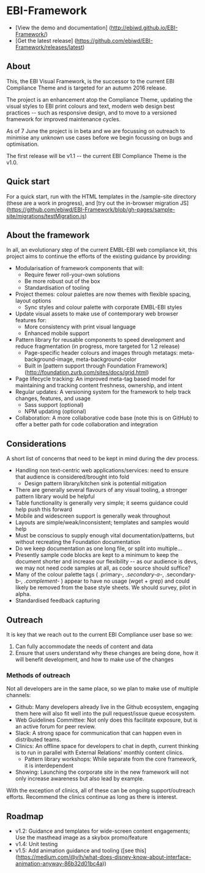 # EBI-Framework

- [View the demo and documentation] (http://ebiwd.github.io/EBI-Framework/)
- [Get the latest release] (https://github.com/ebiwd/EBI-Framework/releases/latest)

## About
This, the EBI Visual Framework, is the successor to the current EBI Compliance Theme and is targeted for an autumn 2016 release.

The project is an enhancement atop the Compliance Theme, updating the visual styles to EBI print colours and text, modern web design best practices -- such as responsive design, and to move to a versioned framework for improved maintenance cycles.

As of 7 June the project is in beta and we are focussing on outreach to minimise any unknown use cases before we begin focussing on bugs and optimisation.

The first release will be v1.1 -- the current EBI Compliance Theme is the v1.0.

## Quick start
For a quick start, run with the HTML templates in the /sample-site directory (these are a work in progress), and [try out the in-browser migration JS] (https://github.com/ebiwd/EBI-Framework/blob/gh-pages/sample-site/migrations/testMigration.js)

## About the framework
In all, an evolutionary step of the current EMBL-EBI web compliance kit, this project aims to continue the efforts of the existing guidance by providing:

- Modularisation of framework components that will:
  - Require fewer roll-your-own solutions
  - Be more robust out of the box
  - Standardisation of tooling
- Project themes: colour palettes are now themes with flexible spacing, layout options
  - Sync styles and colour palette with corporate EMBL-EBI styles
- Update visual assets to make use of contemporary web browser features for:
  - More consistency with print visual language
  - Enhanced mobile support
- Pattern library for reusable components to speed development and reduce fragmentation (in progress, more targeted for 1.2 release)
  - Page-specific header colours and images through metatags: meta-background-image, meta-background-color
  - Built in [pattern support through Foundation Framework] (http://foundation.zurb.com/sites/docs/grid.html)
- Page lifecycle tracking: An improved meta-tag based model for maintaining and tracking content freshness, ownership, and intent
- Regular updates: A versioning system for the framework to help track changes, features, and usage
  - Sass support (optional)
  - NPM updating (optional)
- Collaboration: A more collaborative code base (note this is on GitHub) to offer a better path for code collaboration and integration


## Considerations
A short list of concerns that need to be kept in mind during the dev process.

- Handling non text-centric web applications/services: need to ensure that audience is considered/brought into fold
  - Design pattern library/kitchen sink is potential mitigation
- There are generally several flavours of any visual tooling, a stronger pattern library would be helpful
- Table functionality is generally very simple; it seems guidance could help push this forward
- Mobile and widescreen support is generally weak throughout
- Layouts are simple/weak/inconsistent; templates and samples would help
- Must be conscious to supply enough vital documentation/patterns, but without recreating the Foundation documentation
- Do we keep documentation as one long file, or split into multiple...
- Presently sample code blocks are kept to a minimum to keep the document shorter and increase our flexibility -- as our audience is devs, we may not need code samples at all, as code source should suffice?
- Many of the colour palette tags ( .primary-*, .secondary-a-*, .secondary-b-*, .complement-* ) appear to have no usage (wget + grep) and could likely be removed from the base style sheets. We should survey, pilot in alpha.
- Standardised feedback capturing

## Outreach
It is key that we reach out to the current EBI Compliance user base so we:

1. Can fully accommodate the needs of content and data
2. Ensure that users understand why these changes are being done, how it will benefit development, and how to make use of the changes

### Methods of outreach
Not all developers are in the same place, so we plan to make use of multiple channels:

- Github: Many developers already live in the Github ecosystem, engaging them here will also fit well into the pull request/issue queue ecosystem.
- Web Guidelines Committee: Not only does this facilitate exposure, but is an active forum for peer review.
- Slack: A strong space for communication that can happen even in distributed teams.
- Clinics: An offline space for developers to chat in depth, current thinking is to run in parallel with External Relations' monthly content clinics.
   - Pattern library workshops: While separate from the core framework, it is interdependent
- Showing: Launching the corporate site in the new framework will not only increase awareness but also lead by example.

With the exception of clinics, all of these can be ongoing support/outreach efforts. Recommend the clinics continue as long as there is interest.


## Roadmap
- v1.2: Guidance and templates for wide-screen content engagements;
        Use the masthead image as a skybox promo/feature
- v1.4: Unit testing
- v1.5: Add animation guidance and tooling ([see this] (https://medium.com/@vlh/what-does-disney-know-about-interface-animation-anyway-86b32d01bc4a))

